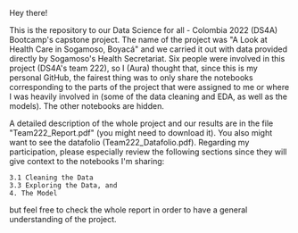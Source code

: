 Hey there!

This is the repository to our Data Science for all - Colombia 2022 (DS4A) Bootcamp's capstone project. The name of the project was "A Look at Health Care in Sogamoso, Boyacá" and we carried it out with data provided directly by Sogamoso's Health Secretariat. Six people were involved in this project (DS4A's team 222), so I (Aura) thought that, since this is my personal GitHub, the fairest thing was to only share the notebooks corresponding to the parts of the project that were assigned to me or where I was heavily involved in (some of the data cleaning and EDA, as well as the models). The other notebooks are hidden.

A detailed description of the whole project and our results are in the file "Team222_Report.pdf" (you might need to download it). You also might want to see the datafolio (Team222_Datafolio.pdf). Regarding my participation, please especially review the following sections since they will give context to the notebooks I'm sharing:

    3.1 Cleaning the Data
    3.3 Exploring the Data, and
    4. The Model

but feel free to check the whole report in order to have a general understanding of the project.
